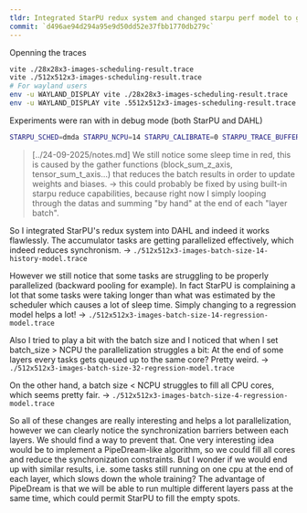 ```yaml
---
tldr: Integrated StarPU redux system and changed starpu perf model to get better parallelization.
commit: `d496ae94d294a95e9d50dd52e37fbb1770db279c`
---
```


Openning the traces

```bash
vite ./28x28x3-images-scheduling-result.trace
vite ./512x512x3-images-scheduling-result.trace
# For wayland users
env -u WAYLAND_DISPLAY vite ./28x28x3-images-scheduling-result.trace
env -u WAYLAND_DISPLAY vite .5512x512x3-images-scheduling-result.trace
```

Experiments were ran with in debug mode (both StarPU and DAHL)
```bash
STARPU_SCHED=dmda STARPU_NCPU=14 STARPU_CALIBRATE=0 STARPU_TRACE_BUFFER_SIZE=1028 STARPU_GENERATE_TRACE=1 STARPU_FXT_TRACE=1 STARPU_FXT_PREFIX=./traces ./example-mnist
```

> [../24-09-2025/notes.md]
> We still notice some sleep time in red, this is caused by the gather functions (block_sum_z_axis, tensor_sum_t_axis...) that reduces the batch results in order to update weights and biases.
> -> this could probably be fixed by using built-in starpu reduce capabilities, because right now I simply looping through the datas and summing "by hand" at the end of each "layer batch".

So I integrated StarPU's redux system into DAHL and indeed it works flawlessly.
The accumulator tasks are getting parallelized effectively, which indeed reduces synchronism.
-> `./512x512x3-images-batch-size-14-history-model.trace`

However we still notice that some tasks are struggling to be properly parallelized (backward pooling for example).
In fact StarPU is complaining a lot that some tasks were taking longer than what was estimated by the scheduler which causes a lot of sleep time.
Simply changing to a regression model helps a lot!
-> `./512x512x3-images-batch-size-14-regression-model.trace`

Also I tried to play a bit with the batch size and I noticed that when I set batch_size > NCPU the parallelization struggles a bit: 
At the end of some layers every tasks gets queued up to the same core? Pretty weird.
-> `./512x512x3-images-batch-size-32-regression-model.trace`

On the other hand, a batch size < NCPU struggles to fill all CPU cores, which seems pretty fair.
-> `./512x512x3-images-batch-size-4-regression-model.trace`

So all of these changes are really interesting and helps a lot parallelization, however we can clearly notice the synchronization barriers between each layers.
We should find a way to prevent that. One very interesting idea would be to implement a PipeDream-like algorithm, so we could fill all cores and reduce the
synchronization constraints.
But I wonder if we would end up with similar results, i.e. some tasks still running on one cpu at the end of each layer, which slows down the whole training?
The advantage of PipeDream is that we will be able to run multiple different layers pass at the same time, which could permit StarPU to fill the empty spots.
